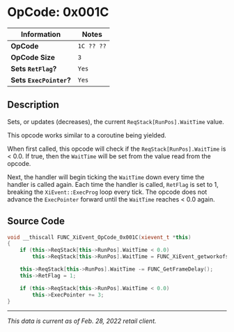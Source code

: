 # OpCode: 0x001C

| Information               | Notes |
|---                        |---    |
| **OpCode**                | `1C ?? ??`  |
| **OpCode Size**           | `3`   |
| **Sets `RetFlag`?**       | `Yes` |
| **Sets `ExecPointer`?**   | `Yes` |

## Description

Sets, or updates (decreases), the current `ReqStack[RunPos].WaitTime` value.

This opcode works similar to a coroutine being yielded. 

When first called, this opcode will check if the `ReqStack[RunPos].WaitTime` is < 0.0. If true, then the `WaitTime` will be set from the value read from the opcode. 

Next, the handler will begin ticking the `WaitTime` down every time the handler is called again. Each time the handler is called, `RetFlag` is set to 1, breaking the `XiEvent::ExecProg` loop every tick. The opcode does not advance the `ExecPointer` forward until the `WaitTime` reaches < 0.0 again.

## Source Code

```cpp
void __thiscall FUNC_XiEvent_OpCode_0x001C(xievent_t *this)
{
    if (this->ReqStack[this->RunPos].WaitTime < 0.0)
        this->ReqStack[this->RunPos].WaitTime = FUNC_XiEvent_getworkofs_(this, 1);

    this->ReqStack[this->RunPos].WaitTime -= FUNC_GetFrameDelay();
    this->RetFlag = 1;

    if (this->ReqStack[this->RunPos].WaitTime < 0.0)
        this->ExecPointer += 3;
}
```

---

_This data is current as of Feb. 28, 2022 retail client._